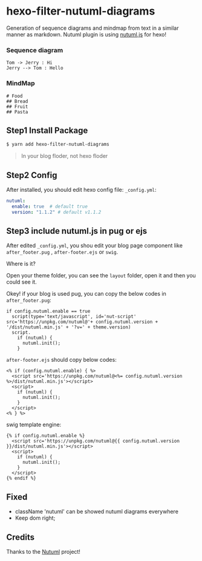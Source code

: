 # hexo-filter-nutuml-diagrams
Generation of sequence diagrams and mindmap from text in a similar manner as markdown.
Nutuml plugin is using [nutuml.js](https://nutuml.com/) for hexo!

### Sequence diagram

```
Tom -> Jerry : Hi
Jerry --> Tom : Hello
```
### MindMap

```
# Food
## Bread
## Fruit
## Pasta
```

## Step1 Install Package
```bash
$ yarn add hexo-filter-nutuml-diagrams
```
> In your blog floder, not hexo floder

## Step2 Config

After installed, you should edit hexo config file: `_config.yml`:
```yaml
nutuml: 
  enable: true  # default true
  version: "1.1.2" # default v1.1.2
```

## Step3 include nutuml.js in pug or ejs
After edited `_config.yml`, you shou edit your blog page component like `after_footer.pug` , `after-footer.ejs` or `swig`.

Where is it?

Open your theme folder, you can see the `layout` folder, open it and then you could see it.

Okey! if your blog is used pug, you can copy the below codes in `after_footer.pug`:

```pug
if config.nutuml.enable == true
  script(type='text/javascript', id='nut-script' src='https://unpkg.com/nutuml@'+ config.nutuml.version + '/dist/nutuml.min.js' + '?v=' + theme.version)
  script.
    if (nutuml) {
      nutuml.init();
    }
```

`after-footer.ejs` should copy below codes:
```
<% if (config.nutuml.enable) { %>
  <script src='https://unpkg.com/nutuml@<%= config.nutuml.version %>/dist/nutuml.min.js'></script>
  <script>
    if (nutuml) {
      nutuml.init();
    }
  </script>
<% } %>
```

swig template engine:
```swig
{% if config.nutuml.enable %}
  <script src='https://unpkg.com/nutuml@{{ config.nutuml.version }}/dist/nutuml.min.js'></script>
  <script>
    if (nutuml) {
      nutuml.init();
    }
  </script>
{% endif %}
```

## Fixed
- className 'nutuml' can be showed nutuml diagrams everywhere
- Keep dom right;

## Credits
Thanks to the [Nutuml](https://nutuml.com/) project!
